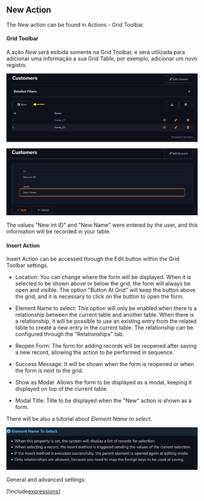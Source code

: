 ## New Action

The *New* action can be found in Actions - Grid Toolbar.

#### Grid Toolbar

A ação *New* será exibida somente na Grid Toolbar, e será utilizada para adicionar uma informação a sua Grid Table, por exemplo, adicionar um novo registro.

![](../../media/Action_new_example_gridToolbar_1.png)

![](../../media/Action_new_example_gridToolbar_2.png)

The values "New int ID" and "New Name" were entered by the user, and this information will be recorded in your table.

#### Insert Action

Insert Action can be accessed through the Edit button within the Grid Toolbar settings.

- Location: You can change where the form will be displayed. When it is selected to be shown above or below the grid, the form will always be open and visible. The option "Button At Grid" will keep the button above the grid, and it is necessary to click on the button to open the form.

- Element Name to select: This option will only be enabled when there is a relationship between the current table and another table. When there is a relationship, it will be possible to use an existing entry from the related table to create a new entry in the current table. The relationship can be configured through the "Relationships" tab.

- Reopen Form: The form for adding records will be reopened after saving a new record, allowing the action to be performed in sequence.

- Success Message: It will be shown when the form is reopened or when the form is next to the grid.

- Show as Modal: Allows the form to be displayed as a modal, keeping it displayed on top of the current table.

- Modal Title: Title to be displayed when the "New" action is shown as a form.

There will be also a tutorial about *Element Name to select*.

![](../../media/Action_new_ElementNameToSelect.png)

General and advanced settings:

[!include[expressions](overview_action.md)]




